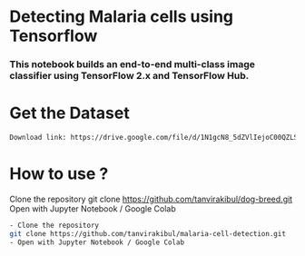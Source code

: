 
# Detecting Malaria cells using Tensorflow
### This notebook builds an end-to-end multi-class image classifier using TensorFlow 2.x and TensorFlow Hub.

# Get the Dataset
```sh
Download link: https://drive.google.com/file/d/1N1gcN8_5dZVlIejoC00QZLSZFhGoSoQb/view
```

# How to use ?
Clone the repository
git clone https://github.com/tanvirakibul/dog-breed.git
Open with Jupyter Notebook / Google Colab

```sh
- Clone the repository
git clone https://github.com/tanvirakibul/malaria-cell-detection.git
- Open with Jupyter Notebook / Google Colab

```
